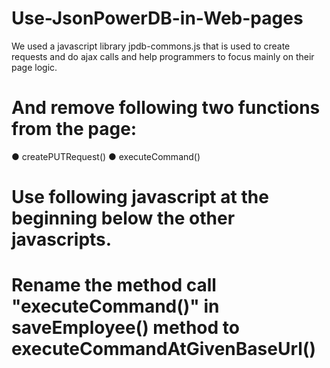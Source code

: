 # Use-JsonPowerDB-in-Web-pages

We used a javascript library jpdb-commons.js that is used to create requests and do ajax calls and help programmers to focus mainly on their page logic.

# And remove following two functions from the page: 
● createPUTRequest()
● executeCommand()

# Use following javascript at the beginning below the other javascripts.
<script src="http://login2explore.com/jpdb/resources/js/0.0.3/jpdb-commons.js"></script>

# Rename the method call "executeCommand()" in saveEmployee() method to executeCommandAtGivenBaseUrl()

